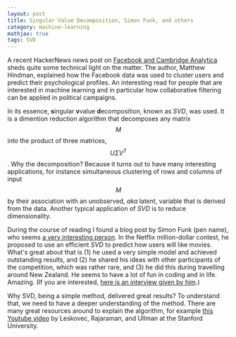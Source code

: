 ```yaml
---
layout: post
title: Singular Value Decomposition, Simon Funk, and others
category: machine-learning
mathjax: true
tags: SVD
---
```


A recent HackerNews news post on [Facebook and Cambridge Analytica](http://www.niemanlab.org/2018/03/this-is-how-cambridge-analyticas-facebook-targeting-model-really-worked-according-to-the-person-who-built-it/) sheds quite some technical light on the matter. The author, Matthew Hindman, explained how the Facebook data was used to cluster users and predict their psychological profiles. An interesting read for people that are interested in machine learning and in particular how collaborative filtering can be applied in political campaigns.

In its essence, **s**ingular **v**value **d**ecomposition, known as *SVD*, was used. It is a dimention reduction algorithm that decomposes any matrix $$ M $$ into the product of three matrices, $$ U\Sigma V^T $$. Why the decomposition? Because it turns out to have many interesting applications, for instance simultaneous clustering of rows and columns of input $$ M $$ by their association with an unobserved, *aka* latent, variable that is derived from the data. Another typical application of *SVD* is to reduce dimensionality.

During the course of reading I found a blog post by Simon Funk (pen name), who seems [a very interesting person](http://sifter.org/~simon/). In the Netflix million-dollar contest, he proposed to use an efficient *SVD* to predict how users will like movies. What's great about that is (1) he used a very simple model and achieved outstanding results, and (2) he shared his ideas with other participants of the competition, which was rather rare, and (3) he did this during travelling around New Zealand. He seems to have a lot of fun in coding and in life. Amazing. (If you are interested, [here is an interview given by him](https://www.kdnuggets.com/news/2007/n08/3i.html).)

Why SVD, being a simple method, delivered great results? To understand that, we need to have a deeper understanding of the method. There are many great resources around to explain the algorithm, for example [this Youtube video](https://www.youtube.com/watch?v=P5mlg91as1c&t=0s&list=LLPZ5hHZO9jGiHwWRv3RdVRg&index=1) by Leskovec, Rajaraman, and Ullman at the Stanford University.

